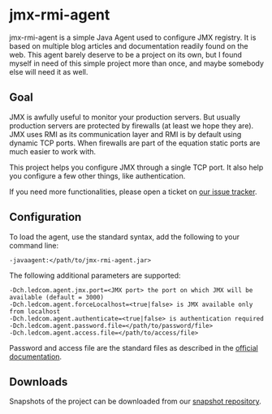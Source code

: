 jmx-rmi-agent
=============

jmx-rmi-agent is a simple Java Agent used to configure JMX registry. It is based
on multiple blog articles and documentation readily found on the web. This agent
barely deserve to be a project on its own, but I found myself in need of this
simple project more than once, and maybe somebody else will need it as well.

Goal
----

JMX is awfully useful to monitor your production servers. But usually production
servers are protected by firewalls (at least we hope they are). JMX uses RMI as
its communication layer and RMI is by default using dynamic TCP ports. When
firewalls are part of the equation static ports are much easier to work with.

This project helps you configure JMX through a single TCP port. It also help you
configure a few other things, like authentication.

If you need more functionalities, please open a ticket on [our issue
tracker][issues].

Configuration
-------------

To load the agent, use the standard syntax, add the following to your command
line:

    -javaagent:</path/to/jmx-rmi-agent.jar>

The following additional parameters are supported:

    -Dch.ledcom.agent.jmx.port=<JMX port> the port on which JMX will be available (default = 3000)
    -Dch.ledcom.agent.forceLocalhost=<true|false> is JMX available only from localhost
    -Dch.ledcom.agent.authenticate=<true|false> is authentication required
    -Dch.ledcom.agent.password.file=</path/to/password/file>
    -Dch.ledcom.agent.access.file=</path/to/access/file>

Password and access file are the standard files as described in the [official
documentation][JMXauth].

Downloads
---------

Snapshots of the project can be downloaded from our [snapshot repository][snapshots].

[issues]: https://github.com/gehel/jmx-rmi-agent/issues
[JMXauth]: http://docs.oracle.com/javase/1.5.0/docs/guide/management/agent.html#auth
[snapshots]: https://oss.sonatype.org/content/repositories/snapshots/ch/ledcom/agent/jmx/jmx-rmi-agent/

